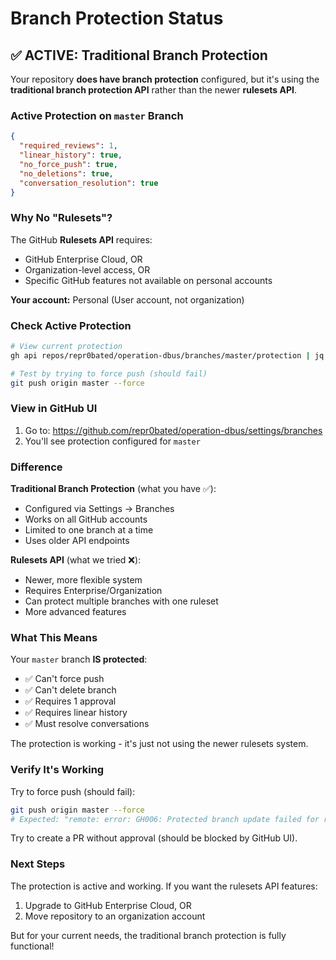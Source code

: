# Branch Protection Status

## ✅ ACTIVE: Traditional Branch Protection

Your repository **does have branch protection** configured, but it's using the **traditional branch protection API** rather than the newer **rulesets API**.

### Active Protection on `master` Branch

```json
{
  "required_reviews": 1,
  "linear_history": true,
  "no_force_push": true,
  "no_deletions": true,
  "conversation_resolution": true
}
```

### Why No "Rulesets"?

The GitHub **Rulesets API** requires:
- GitHub Enterprise Cloud, OR
- Organization-level access, OR
- Specific GitHub features not available on personal accounts

**Your account:** Personal (User account, not organization)

### Check Active Protection

```bash
# View current protection
gh api repos/repr0bated/operation-dbus/branches/master/protection | jq

# Test by trying to force push (should fail)
git push origin master --force
```

### View in GitHub UI

1. Go to: https://github.com/repr0bated/operation-dbus/settings/branches
2. You'll see protection configured for `master`

### Difference

**Traditional Branch Protection** (what you have ✅):
- Configured via Settings → Branches
- Works on all GitHub accounts
- Limited to one branch at a time
- Uses older API endpoints

**Rulesets API** (what we tried ❌):
- Newer, more flexible system
- Requires Enterprise/Organization
- Can protect multiple branches with one ruleset
- More advanced features

### What This Means

Your `master` branch **IS protected**:
- ✅ Can't force push
- ✅ Can't delete branch
- ✅ Requires 1 approval
- ✅ Requires linear history
- ✅ Must resolve conversations

The protection is working - it's just not using the newer rulesets system.

### Verify It's Working

Try to force push (should fail):
```bash
git push origin master --force
# Expected: "remote: error: GH006: Protected branch update failed for refs/heads/master"
```

Try to create a PR without approval (should be blocked by GitHub UI).

### Next Steps

The protection is active and working. If you want the rulesets API features:
1. Upgrade to GitHub Enterprise Cloud, OR
2. Move repository to an organization account

But for your current needs, the traditional branch protection is fully functional!
